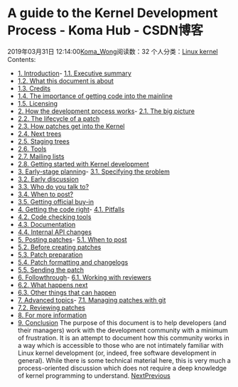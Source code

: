 # A guide to the Kernel Development Process - Koma Hub - CSDN博客
2019年03月31日 12:14:00[Koma_Wong](https://me.csdn.net/Rong_Toa)阅读数：32
个人分类：[Linux kernel](https://blog.csdn.net/Rong_Toa/article/category/7348890)
Contents:
- [1. Introduction](https://www.kernel.org/doc/html/latest/process/1.Intro.html)- [1.1. Executive summary](https://www.kernel.org/doc/html/latest/process/1.Intro.html#executive-summary)
- [1.2. What this document is about](https://www.kernel.org/doc/html/latest/process/1.Intro.html#what-this-document-is-about)
- [1.3. Credits](https://www.kernel.org/doc/html/latest/process/1.Intro.html#credits)
- [1.4. The importance of getting code into the mainline](https://www.kernel.org/doc/html/latest/process/1.Intro.html#the-importance-of-getting-code-into-the-mainline)
- [1.5. Licensing](https://www.kernel.org/doc/html/latest/process/1.Intro.html#licensing)
- [2. How the development process works](https://www.kernel.org/doc/html/latest/process/2.Process.html)- [2.1. The big picture](https://www.kernel.org/doc/html/latest/process/2.Process.html#the-big-picture)
- [2.2. The lifecycle of a patch](https://www.kernel.org/doc/html/latest/process/2.Process.html#the-lifecycle-of-a-patch)
- [2.3. How patches get into the Kernel](https://www.kernel.org/doc/html/latest/process/2.Process.html#how-patches-get-into-the-kernel)
- [2.4. Next trees](https://www.kernel.org/doc/html/latest/process/2.Process.html#next-trees)
- [2.5. Staging trees](https://www.kernel.org/doc/html/latest/process/2.Process.html#staging-trees)
- [2.6. Tools](https://www.kernel.org/doc/html/latest/process/2.Process.html#tools)
- [2.7. Mailing lists](https://www.kernel.org/doc/html/latest/process/2.Process.html#mailing-lists)
- [2.8. Getting started with Kernel development](https://www.kernel.org/doc/html/latest/process/2.Process.html#getting-started-with-kernel-development)
- [3. Early-stage planning](https://www.kernel.org/doc/html/latest/process/3.Early-stage.html)- [3.1. Specifying the problem](https://www.kernel.org/doc/html/latest/process/3.Early-stage.html#specifying-the-problem)
- [3.2. Early discussion](https://www.kernel.org/doc/html/latest/process/3.Early-stage.html#early-discussion)
- [3.3. Who do you talk to?](https://www.kernel.org/doc/html/latest/process/3.Early-stage.html#who-do-you-talk-to)
- [3.4. When to post?](https://www.kernel.org/doc/html/latest/process/3.Early-stage.html#when-to-post)
- [3.5. Getting official buy-in](https://www.kernel.org/doc/html/latest/process/3.Early-stage.html#getting-official-buy-in)
- [4. Getting the code right](https://www.kernel.org/doc/html/latest/process/4.Coding.html)- [4.1. Pitfalls](https://www.kernel.org/doc/html/latest/process/4.Coding.html#pitfalls)
- [4.2. Code checking tools](https://www.kernel.org/doc/html/latest/process/4.Coding.html#code-checking-tools)
- [4.3. Documentation](https://www.kernel.org/doc/html/latest/process/4.Coding.html#documentation)
- [4.4. Internal API changes](https://www.kernel.org/doc/html/latest/process/4.Coding.html#internal-api-changes)
- [5. Posting patches](https://www.kernel.org/doc/html/latest/process/5.Posting.html)- [5.1. When to post](https://www.kernel.org/doc/html/latest/process/5.Posting.html#when-to-post)
- [5.2. Before creating patches](https://www.kernel.org/doc/html/latest/process/5.Posting.html#before-creating-patches)
- [5.3. Patch preparation](https://www.kernel.org/doc/html/latest/process/5.Posting.html#patch-preparation)
- [5.4. Patch formatting and changelogs](https://www.kernel.org/doc/html/latest/process/5.Posting.html#patch-formatting-and-changelogs)
- [5.5. Sending the patch](https://www.kernel.org/doc/html/latest/process/5.Posting.html#sending-the-patch)
- [6. Followthrough](https://www.kernel.org/doc/html/latest/process/6.Followthrough.html)- [6.1. Working with reviewers](https://www.kernel.org/doc/html/latest/process/6.Followthrough.html#working-with-reviewers)
- [6.2. What happens next](https://www.kernel.org/doc/html/latest/process/6.Followthrough.html#what-happens-next)
- [6.3. Other things that can happen](https://www.kernel.org/doc/html/latest/process/6.Followthrough.html#other-things-that-can-happen)
- [7. Advanced topics](https://www.kernel.org/doc/html/latest/process/7.AdvancedTopics.html)- [7.1. Managing patches with git](https://www.kernel.org/doc/html/latest/process/7.AdvancedTopics.html#managing-patches-with-git)
- [7.2. Reviewing patches](https://www.kernel.org/doc/html/latest/process/7.AdvancedTopics.html#reviewing-patches)
- [8. For more information](https://www.kernel.org/doc/html/latest/process/8.Conclusion.html)
- [9. Conclusion](https://www.kernel.org/doc/html/latest/process/8.Conclusion.html#conclusion)
The purpose of this document is to help developers (and their managers) work with the development community with a minimum of frustration. It is an attempt to document how this community works in a way which is accessible to those who are not intimately familiar with Linux kernel development (or, indeed, free software development in general). While there is some technical material here, this is very much a process-oriented discussion which does not require a deep knowledge of kernel programming to understand.
[Next](https://www.kernel.org/doc/html/latest/process/1.Intro.html)[Previous](https://www.kernel.org/doc/html/latest/process/code-of-conduct-interpretation.html)
